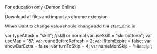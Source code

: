 For education only (Demon Online)

Download all files and import as chrome extension

When want to change value should change add file
start_dmo.js

var typeAttack = "skill"; //skill or normal
var useSkill = "skillbutton5";
var useMap = 157;
var roundBeforeRefresh = 2;
var ifItemExpire = false;
var showBarExtra = false;
var turnToSkip = 4;
var nameMonSkip = 'หมึกสะดุ้ง';
